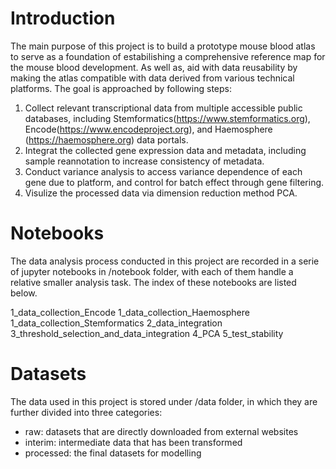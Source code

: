 # Introduction
The main purpose of this project is to build a prototype mouse blood atlas to serve as a foundation of estabilishing a comprehensive reference map for the mouse blood development. As well as, aid with data reusability by making the atlas compatible with data derived from various technical platforms. The goal is approached by following steps:

1. Collect relevant transcriptional data from multiple accessible public databases, including Stemformatics(https://www.stemformatics.org), Encode(https://www.encodeproject.org), and Haemosphere (https://haemosphere.org) data portals.
2. Integrat the collected gene expression data and metadata, including sample reannotation to increase consistency of metadata.
3. Conduct variance analysis to access variance dependence of each gene due to platform, and control for batch effect through gene filtering.
4. Visulize the processed data via dimension reduction method PCA.

# Notebooks
The data analysis process conducted in this project are recorded in a serie of jupyter notebooks in /notebook folder, with each of them handle a relative smaller analysis task. The index of these notebooks are listed below.

1_data_collection_Encode
1_data_collection_Haemosphere
1_data_collection_Stemformatics
2_data_integration
3_threshold_selection_and_data_integration
4_PCA
5_test_stability

# Datasets
The data used in this project is stored under /data folder, in which they are further divided into three categories:
- raw: datasets that are directly downloaded from external websites
- interim: intermediate data that has been transformed 
- processed: the final datasets for modelling

